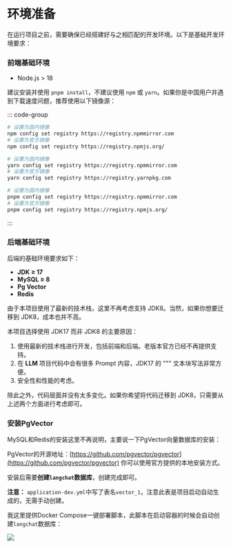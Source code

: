 # 环境准备

在运行项目之前，需要确保已经搭建好与之相匹配的开发环境。以下是基础开发环境要求：

### 前端基础环境

- Node.js > 18

建议安装并使用 `pnpm install`，不建议使用 `npm` 或 `yarn`。如果你是中国用户并遇到下载速度问题，推荐使用以下镜像源：

::: code-group

```bash [npm]
# 设置为国内镜像
npm config set registry https://registry.npmmirror.com
# 设置为官方镜像
npm config set registry https://registry.npmjs.org/
```

```bash [yarn]
# 设置为国内镜像
yarn config set registry https://registry.npmmirror.com
# 设置为官方镜像
yarn config set registry https://registry.yarnpkg.com
```

 ```bash [pnpm]
# 设置为国内镜像
pnpm config set registry https://registry.npmmirror.com
# 设置为官方镜像
pnpm config set registry https://registry.npmjs.org/
```

:::

### 后端基础环境

后端的基础环境要求如下：

- **JDK ≥ 17**
- **MySQL ≥ 8**
- **Pg Vector**
- **Redis**

由于本项目使用了最新的技术栈，这里不再考虑支持 JDK8。当然，如果你想要迁移到 JDK8，成本也并不高。

本项目选择使用 JDK17 而非 JDK8 的主要原因：

1. 使用最新的技术栈进行开发，包括前端和后端。老版本官方已经不再提供支持。
2. 在 **LLM** 项目代码中会有很多 Prompt 内容，JDK17 的 """ 文本块写法非常方便。
3. 安全性和性能的考虑。

除此之外，代码层面并没有太多变化。如果你希望将代码迁移到 JDK8，只需要从上述两个方面进行考虑即可。

### 安装PgVector

MySQL和Redis的安装这里不再说明，主要说一下PgVector向量数据库的安装：

PgVector的开源地址：[https://github.com/pgvector/pgvector](https://github.com/pgvector/pgvector)
你可以使用官方提供的本地安装方式。

安装后需要**创建`langchat`数据库**，创建完成即可。

**注意：** `application-dev.yml`中写了表名`vector_1`，注意此表是项目启动自动生成的，无需手动创建。

我这里提供Docker Compose一键部署脚本，此脚本在启动容器的时候会自动创建`langchat`数据库：

![](/env-pg.png)

